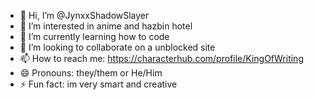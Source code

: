 - 👋 Hi, I’m @JynxxShadowSlayer
- 👀 I’m interested in anime and hazbin hotel
- 🌱 I’m currently learning how to code
- 💞️ I’m looking to collaborate on a unblocked site
- 📫 How to reach me: https://characterhub.com/profile/KingOfWriting 
- 😄 Pronouns: they/them or He/Him
- ⚡ Fun fact: im very smart and creative

<!---
JynxxShadowSlayer/JynxxShadowSlayer is a ✨ special ✨ repository because its `README.md` (this file) appears on your GitHub profile.
You can click the Preview link to take a look at your changes.
--->
